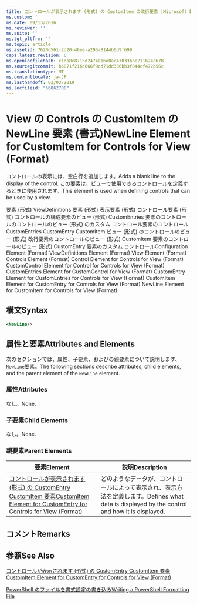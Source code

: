 ```yaml
---
title: コントロールが表示されます (形式) の CustomItem の改行要素 |Microsoft Docs
ms.custom: ''
ms.date: 09/13/2016
ms.reviewer: ''
ms.suite: ''
ms.tgt_pltfrm: ''
ms.topic: article
ms.assetid: 7620d561-2d20-46ee-a295-8144b6d9f699
caps.latest.revision: 6
ms.openlocfilehash: c1da8c8715d2474a16e0ac47033bbe211624c678
ms.sourcegitcommit: b6871f21bd666f9cd71dd336bb3f844cf472b56c
ms.translationtype: MT
ms.contentlocale: ja-JP
ms.lasthandoff: 02/03/2019
ms.locfileid: "56862708"
---
```

# <a name="newline-element-for-customitem-for-controls-for-view-format"></a><span data-ttu-id="47504-102">View の Controls の CustomItem の NewLine 要素 (書式)</span><span class="sxs-lookup"><span data-stu-id="47504-102">NewLine Element for CustomItem for Controls for View (Format)</span></span>

<span data-ttu-id="47504-103">コントロールの表示には、空白行を追加します。</span><span class="sxs-lookup"><span data-stu-id="47504-103">Adds a blank line to the display of the control.</span></span> <span data-ttu-id="47504-104">この要素は、ビューで使用できるコントロールを定義するときに使用されます。</span><span class="sxs-lookup"><span data-stu-id="47504-104">This element is used when defining controls that can be used by a view.</span></span>

<span data-ttu-id="47504-105">要素 (形式) ViewDefinitions 要素 (形式) 表示要素 (形式) コントロール要素 (形式) コントロールの構成要素のビュー (形式) CustomEntries 要素のコントロールのコントロールのビュー (形式) のカスタム コントロール要素のコントロールCustomEntries CustomEntry CustomItem ビュー (形式) のコントロールのビュー (形式) 改行要素のコントロールのビュー (形式) CustomItem 要素のコントロールのビュー (形式) CustomEntry 要素のカスタム コントロール</span><span class="sxs-lookup"><span data-stu-id="47504-105">Configuration Element (Format) ViewDefinitions Element (Format) View Element (Format) Controls Element (Format) Control Element for Controls for View (Format) CustomControl Element for Control for Controls for View (Format) CustomEntries Element for CustomControl for View (Format) CustomEntry Element for CustomEntries for Controls for View (Format) CustomItem Element for CustomEntry for Controls for View (Format) NewLine Element for CustomItem for Controls for View (Format)</span></span>

## <a name="syntax"></a><span data-ttu-id="47504-106">構文</span><span class="sxs-lookup"><span data-stu-id="47504-106">Syntax</span></span>

```xml
<NewLine/>
```

## <a name="attributes-and-elements"></a><span data-ttu-id="47504-107">属性と要素</span><span class="sxs-lookup"><span data-stu-id="47504-107">Attributes and Elements</span></span>

<span data-ttu-id="47504-108">次のセクションでは、属性、子要素、およびの親要素について説明します、`NewLine`要素。</span><span class="sxs-lookup"><span data-stu-id="47504-108">The following sections describe attributes, child elements, and the parent element of the `NewLine` element.</span></span>

### <a name="attributes"></a><span data-ttu-id="47504-109">属性</span><span class="sxs-lookup"><span data-stu-id="47504-109">Attributes</span></span>

<span data-ttu-id="47504-110">なし。</span><span class="sxs-lookup"><span data-stu-id="47504-110">None.</span></span>

### <a name="child-elements"></a><span data-ttu-id="47504-111">子要素</span><span class="sxs-lookup"><span data-stu-id="47504-111">Child Elements</span></span>

<span data-ttu-id="47504-112">なし。</span><span class="sxs-lookup"><span data-stu-id="47504-112">None.</span></span>

### <a name="parent-elements"></a><span data-ttu-id="47504-113">親要素</span><span class="sxs-lookup"><span data-stu-id="47504-113">Parent Elements</span></span>

|<span data-ttu-id="47504-114">要素</span><span class="sxs-lookup"><span data-stu-id="47504-114">Element</span></span>|<span data-ttu-id="47504-115">説明</span><span class="sxs-lookup"><span data-stu-id="47504-115">Description</span></span>|
|-------------|-----------------|
|[<span data-ttu-id="47504-116">コントロールが表示されます (形式) の CustomEntry CustomItem 要素</span><span class="sxs-lookup"><span data-stu-id="47504-116">CustomItem Element for CustomEntry for Controls for View (Format)</span></span>](./customitem-element-for-customentry-for-controls-for-view-format.md)|<span data-ttu-id="47504-117">どのようなデータが、コントロールによって表示され、表示方法を定義します。</span><span class="sxs-lookup"><span data-stu-id="47504-117">Defines what data is displayed by the control and how it is displayed.</span></span>|

## <a name="remarks"></a><span data-ttu-id="47504-118">コメント</span><span class="sxs-lookup"><span data-stu-id="47504-118">Remarks</span></span>

## <a name="see-also"></a><span data-ttu-id="47504-119">参照</span><span class="sxs-lookup"><span data-stu-id="47504-119">See Also</span></span>

[<span data-ttu-id="47504-120">コントロールが表示されます (形式) の CustomEntry CustomItem 要素</span><span class="sxs-lookup"><span data-stu-id="47504-120">CustomItem Element for CustomEntry for Controls for View (Format)</span></span>](./customitem-element-for-customentry-for-controls-for-view-format.md)

[<span data-ttu-id="47504-121">PowerShell のファイルを書式設定の書き込み</span><span class="sxs-lookup"><span data-stu-id="47504-121">Writing a PowerShell Formatting File</span></span>](./writing-a-powershell-formatting-file.md)
